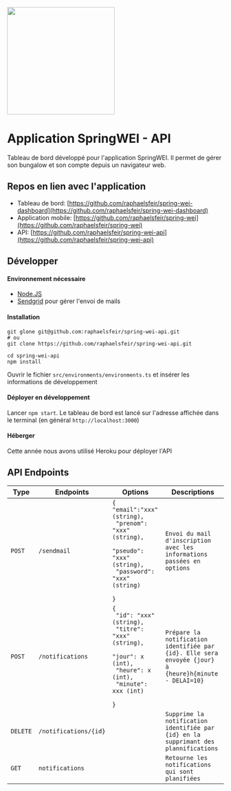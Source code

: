 <img src="https://github.com/raphaelsfeir/spring-wei/blob/master/src/assets/img/logo.png" width="250px">

Application SpringWEI - API
===========
Tableau de bord développé pour l'application SpringWEI. Il permet de gérer son bungalow et son compte depuis un navigateur web.

Repos en lien avec l'application
-----------
* Tableau de bord: [https://github.com/raphaelsfeir/spring-wei-dashboard](https://github.com/raphaelsfeir/spring-wei-dashboard)
* Application mobile: [https://github.com/raphaelsfeir/spring-wei](https://github.com/raphaelsfeir/spring-wei)
* API: [https://github.com/raphaelsfeir/spring-wei-api](https://github.com/raphaelsfeir/spring-wei-api)

Développer
--------------
#### Environnement nécessaire
- [Node.JS](https://nodejs.org)
- [Sendgrid](https://sendgrid.com) pour gérer l'envoi de mails

#### Installation
``` shell
git glone git@github.com:raphaelsfeir/spring-wei-api.git
# ou
git clone https://github.com/raphaelsfeir/spring-wei-api.git

cd spring-wei-api
npm install
```

Ouvrir le fichier `src/environments/environments.ts` et insérer les informations de développement


#### Déployer en développement
Lancer `npm start`. Le tableau de bord est lancé sur l'adresse affichée dans le terminal (en général `http://localhost:3000`)

#### Héberger
Cette année nous avons utilisé Heroku pour déployer l'API

API Endpoints
--------------
| **Type** | **Endpoints**         | **Options**                                                                                                               | **Descriptions**                                                                                      |
|----------|-----------------------|---------------------------------------------------------------------------------------------------------------------------|-------------------------------------------------------------------------------------------------------|
| `POST`   | `/sendmail`           |  <code>{<br>"email":"xxx" (string),<br> "prenom": "xxx" (string),<br> "pseudo": "xxx" (string),<br> "password": "xxx" (string)<br> }</code> | `Envoi du mail d'inscription avec les informations passées en options`                                |
| `POST`   | `/notifications`      |  <code>{<br> "id": "xxx" (string),<br> "titre": "xxx" (string),<br> "jour": x (int),<br> "heure": x (int),<br> "minute": xxx (int)<br> }</code>   | `Prépare la notification identifiée par {id}. Elle sera envoyée {jour} à {heure}h{minute - DELAI=10}` |
| `DELETE` | `/notifications/{id}` |                                                                                                                           | `Supprime la notification identifiée par {id} en la supprimant des plannifications`                   |
| `GET`    | `notifications`       |                                                                                                                           | `Retourne les notifications qui sont planifiées`                                                      |
